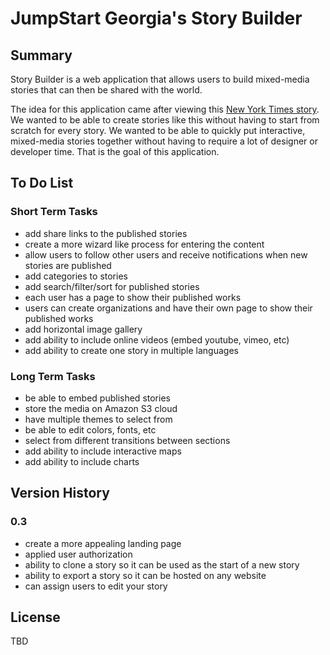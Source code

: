 # JumpStart Georgia's Story Builder

## Summary
Story Builder is a web application that allows users to build mixed-media stories that can then be shared with the world. 

The idea for this application came after viewing this [New York Times story](http://www.nytimes.com/newsgraphics/2013/10/27/south-china-sea/). We wanted to be able to create stories like this without having to start from scratch for every story.  We wanted to be able to quickly put interactive, mixed-media stories together without having to require a lot of designer or developer time.  That is the goal of this application.


## To Do List
### Short Term Tasks
* add share links to the published stories
* create a more wizard like process for entering the content
* allow users to follow other users and receive notifications when new stories are published
* add categories to stories
* add search/filter/sort for published stories
* each user has a page to show their published works
* users can create organizations and have their own page to show their published works
* add horizontal image gallery
* add ability to include online videos (embed youtube, vimeo, etc)
* add ability to create one story in multiple languages

### Long Term Tasks
* be able to embed published stories
* store the media on Amazon S3 cloud
* have multiple themes to select from
* be able to edit colors, fonts, etc
* select from different transitions between sections
* add ability to include interactive maps
* add ability to include charts


## Version History
### 0.3
* create a more appealing landing page
* applied user authorization
* ability to clone a story so it can be used as the start of a new story
* ability to export a story so it can be hosted on any website
* can assign users to edit your story

## License
TBD
